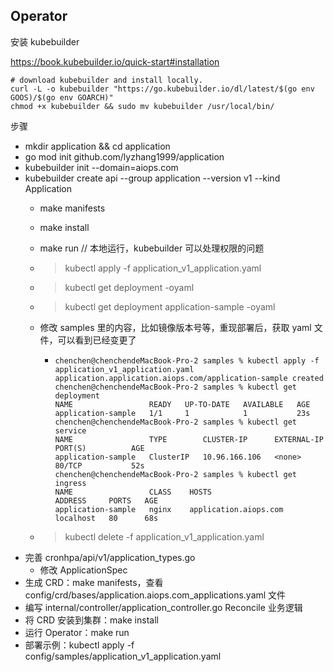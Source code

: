 ## Operator


安装 kubebuilder

https://book.kubebuilder.io/quick-start#installation
```shell
# download kubebuilder and install locally.
curl -L -o kubebuilder "https://go.kubebuilder.io/dl/latest/$(go env GOOS)/$(go env GOARCH)"
chmod +x kubebuilder && sudo mv kubebuilder /usr/local/bin/

```

步骤

- mkdir application && cd application
- go mod init github.com/lyzhang1999/application
- kubebuilder init --domain=aiops.com
- kubebuilder create api --group application --version v1 --kind Application
  - make manifests
  - make install
  - make run // 本地运行，kubebuilder 可以处理权限的问题
  - > kubectl apply -f application_v1_application.yaml
  - > kubectl get deployment <deployment-name> -oyaml
  - > kubectl get deployment application-sample -oyaml
  - 修改 samples 里的内容，比如镜像版本号等，重现部署后，获取 yaml 文件，可以看到已经变更了
    - ```shell
      chenchen@chenchendeMacBook-Pro-2 samples % kubectl apply -f application_v1_application.yaml
      application.application.aiops.com/application-sample created
      chenchen@chenchendeMacBook-Pro-2 samples % kubectl get deployment
      NAME                 READY   UP-TO-DATE   AVAILABLE   AGE
      application-sample   1/1     1            1           23s
      chenchen@chenchendeMacBook-Pro-2 samples % kubectl get service   
      NAME                 TYPE        CLUSTER-IP      EXTERNAL-IP   PORT(S)          AGE
      application-sample   ClusterIP   10.96.166.106   <none>        80/TCP           52s
      chenchen@chenchendeMacBook-Pro-2 samples % kubectl get ingress
      NAME                 CLASS    HOSTS                   ADDRESS     PORTS   AGE
      application-sample   nginx    application.aiops.com   localhost   80      68s
      ```

  - > kubectl delete -f application_v1_application.yaml
- 完善 cronhpa/api/v1/application_types.go
  - 修改 ApplicationSpec
- 生成 CRD：make manifests，查看 config/crd/bases/application.aiops.com_applications.yaml 文件 
- 编写 internal/controller/application_controller.go Reconcile 业务逻辑 
- 将 CRD 安装到集群：make install 
- 运行 Operator：make run 
- 部署示例：kubectl apply -f config/samples/application_v1_application.yaml
